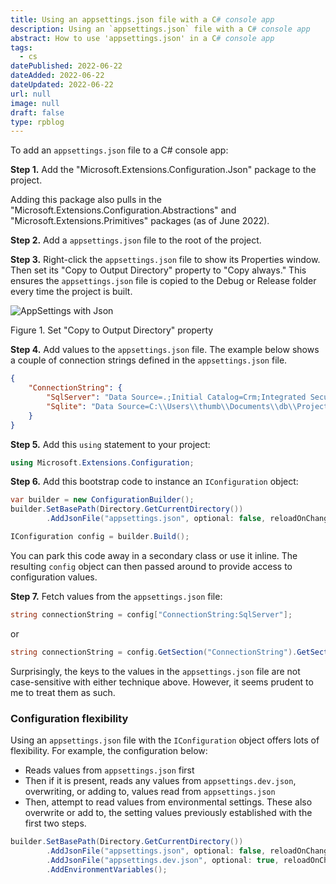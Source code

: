 ```yaml
---
title: Using an appsettings.json file with a C# console app
description: Using an `appsettings.json` file with a C# console app
abstract: How to use 'appsettings.json' in a C# console app
tags:
  - cs
datePublished: 2022-06-22
dateAdded: 2022-06-22
dateUpdated: 2022-06-22
url: null
image: null
draft: false
type: rpblog
---
```

 
To add an `appsettings.json` file to a C# console app:

**Step 1.** Add the "Microsoft.Extensions.Configuration.Json" package to the project.

Adding this package also pulls in the "Microsoft.Extensions.Configuration.Abstractions" and "Microsoft.Extensions.Primitives" packages (as of June 2022).

**Step 2.** Add a `appsettings.json` file to the root of the project.

**Step 3.** Right-click the `appsettings.json` file to show its Properties window. Then set its "Copy to Output Directory" property to "Copy always." This ensures the `appsettings.json` file is copied to the Debug or Release folder every time the project is built.

![AppSettings with Json](https://rogerpence.dev/wp-content/uploads/2022/06/appsettings.json-copy-always-1.png)

Figure 1. Set "Copy to Output Directory" property

**Step 4.** Add values to the `appsettings.json` file. The example below shows a couple of connection strings defined in the `appsettings.json` file.

```json
{
    "ConnectionString": {
        "SqlServer": "Data Source=.;Initial Catalog=Crm;Integrated Security=True",
        "Sqlite": "Data Source=C:\\Users\\thumb\\Documents\\db\\ProjectDiaryDB.db"
    }
}

```

**Step 5.** Add this `using` statement to your project:

```c#
using Microsoft.Extensions.Configuration;
```

**Step 6.** Add this bootstrap code to instance an `IConfiguration` object:

```c#
var builder = new ConfigurationBuilder();
builder.SetBasePath(Directory.GetCurrentDirectory())
        .AddJsonFile("appsettings.json", optional: false, reloadOnChange: true);

IConfiguration config = builder.Build();
```

You can park this code away in a secondary class or use it inline. The resulting `config` object can then passed around to provide access to configuration values.

**Step 7.** Fetch values from the `appsettings.json` file:

```c#
string connectionString = config["ConnectionString:SqlServer"];
```

or

```c#
string connectionString = config.GetSection("ConnectionString").GetSection("SqlServer").Value;
```

Surprisingly, the keys to the values in the `appsettings.json` file are not case-sensitive with either technique above. However, it seems prudent to me to treat them as such.

### Configuration flexibility

Using an `appsettings.json` file with the `IConfiguration` object offers lots of flexibility. For example, the configuration below:

*   Reads values from `appsettings.json` first
*   Then if it is present, reads any values from `appsettings.dev.json`, overwriting, or adding to, values read from `appsettings.json`
*   Then, attempt to read values from environmental settings. These also overwrite or add to, the setting values previously established with the first two steps.

```c#
builder.SetBasePath(Directory.GetCurrentDirectory())
        .AddJsonFile("appsettings.json", optional: false, reloadOnChange: true);
        .AddJsonFile("appsettings.dev.json", optional: true, reloadOnChange: true)
        .AddEnvironmentVariables();
```        
